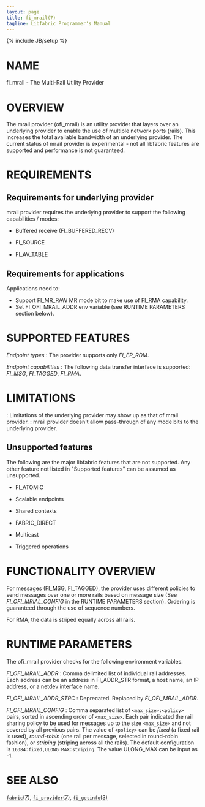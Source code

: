 ```yaml
---
layout: page
title: fi_mrail(7)
tagline: Libfabric Programmer's Manual
---
```

{% include JB/setup %}

# NAME

fi_mrail \- The Multi-Rail Utility Provider

# OVERVIEW

The mrail provider (ofi_mrail) is an utility provider that layers over an underlying
provider to enable the use of multiple network ports (rails). This increases
the total available bandwidth of an underlying provider. The current status of
mrail provider is experimental - not all libfabric features are supported and
performance is not guaranteed.

# REQUIREMENTS

## Requirements for underlying provider

mrail provider requires the underlying provider to support the following
capabilities / modes:

  * Buffered receive (FI_BUFFERED_RECV)

  * FI_SOURCE

  * FI_AV_TABLE

## Requirements for applications

Applications need to:
  * Support FI_MR_RAW MR mode bit to make use of FI_RMA capability.
  * Set FI_OFI_MRAIL_ADDR env variable (see RUNTIME PARAMETERS section below).

# SUPPORTED FEATURES

*Endpoint types*
: The provider supports only *FI_EP_RDM*.

*Endpoint capabilities*
: The following data transfer interface is supported: *FI_MSG*, *FI_TAGGED*, *FI_RMA*.

# LIMITATIONS

: Limitations of the underlying provider may show up as that of mrail provider.
: mrail provider doesn't allow pass-through of any mode bits to the underlying
  provider.

## Unsupported features

The following are the major libfabric features that are not supported. Any other
feature not listed in "Supported features" can be assumed as unsupported.

  * FI_ATOMIC

  * Scalable endpoints

  * Shared contexts

  * FABRIC_DIRECT

  * Multicast

  * Triggered operations

# FUNCTIONALITY OVERVIEW

For messages (FI_MSG, FI_TAGGED), the provider uses different policies to send messages
over one or more rails based on message size (See *FI_OFI_MRIAL_CONFIG* in the RUNTIME
PARAMETERS section). Ordering is guaranteed through the use of sequence numbers.

For RMA, the data is striped equally across all rails.

# RUNTIME PARAMETERS

The ofi_mrail provider checks for the following environment variables.

*FI_OFI_MRAIL_ADDR*
: Comma delimited list of individual rail addresses. Each address can be an address in
  FI_ADDR_STR format, a host name, an IP address, or a netdev interface name.

*FI_OFI_MRAIL_ADDR_STRC*
: Deprecated. Replaced by *FI_OFI_MRAIL_ADDR*.

*FI_OFI_MRAIL_CONFIG*
: Comma separated list of `<max_size>:<policy>` pairs, sorted in ascending order of
 `<max_size>`. Each pair indicated the rail sharing policy to be used for messages
  up to the size `<max_size>` and not covered by all previous pairs. The value of
  `<policy>` can be *fixed* (a fixed rail is used), *round-robin* (one rail per
  message, selected in round-robin fashion), or *striping* (striping across all the
  rails). The default configuration is `16384:fixed,ULONG_MAX:striping`. The value
  ULONG_MAX can be input as -1.

# SEE ALSO

[`fabric`(7)](fabric.7.html),
[`fi_provider`(7)](fi_provider.7.html),
[`fi_getinfo`(3)](fi_getinfo.3.html)
